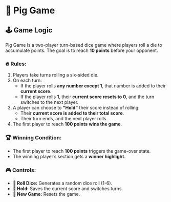 
# 🎲 Pig Game
## 🕹 Game Logic
Pig Game is a two-player turn-based dice game where players roll a die to accumulate points. The goal is to reach **10 points** before your opponent.
### 🔥 Rules:
1. Players take turns rolling a six-sided die.
2. On each turn:
   - If the player rolls **any number except 1**, that number is added to their **current score**.
   - If the player rolls **1**, their **current score resets to 0**, and the turn switches to the next player.
3. A player can choose to **"Hold"** their score instead of rolling:
   - Their **current score is added to their total score**.
   - Their turn ends, and the next player rolls.
4. The first player to reach **100 points** **wins the game**.

### 🏆 Winning Condition:
- The first player to reach **100 points** triggers the game-over state.
- The winning player’s section gets a **winner highlight**.

### 🎮 Controls:
- **🎲 Roll Dice:** Generates a random dice roll (1-6).
- **💾 Hold:** Saves the current score and switches turns.
- **🔄 New Game:** Resets the game.

